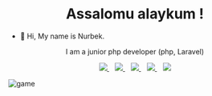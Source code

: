 <h1 align="center"> Assalomu alaykum !</h1>

- 👋 Hi, My name is Nurbek.<br> 
<p align='center'>I am a junior php developer (php, Laravel) </p>


<p align='center'>
  <a href="https://gitlab.com/nurbek279" target="_blank">
  <img src="https://img.shields.io/badge/GITLAB-%2325D366.svg?&style=for-the-badge&logo=gitlab&logoColor=white" />
</a>&nbsp;&nbsp;
  
<a href="https://t.me/Jummayev_Nurbek" target="_blank">
  <img src="https://img.shields.io/badge/TELEGRAM-%2325D366.svg?&style=for-the-badge&logo=telegram&logoColor=white" />
</a>&nbsp;&nbsp;

<a href="https://www.linkedin.com/in/nurbek-jummayev-58b310204/" target="_blank">
  <img src="https://img.shields.io/badge/linkedin-%230077B5.svg?&style=for-the-badge&logo=linkedin&logoColor=white" />
</a>
  &nbsp;&nbsp;
<a href="mailto:jummayev279@gmail.com" target="_blank">
  <img src="https://img.shields.io/badge/email me-%23D14836.svg?&style=for-the-badge&logo=gmail&logoColor=white" />
</a>&nbsp;&nbsp;
  <img src="https://gpvc.arturio.dev/jummayev" />
<!--   <p  align = "center">
  <img src = "https://github-readme-stats.vercel.app/api?username=jummayev&show_icons=true&theme=tokyonight&line_height=27">
  <img src = "https://github-readme-stats.vercel.app/api/top-langs/?username=jummayev&theme=tokyonight">
  <img src = "https://github-readme-streak-stats.herokuapp.com/?user=jummayev"> -->
<!-- </p> -->
</p>
 

<!-- <p align='center'>
<a href="https://stackoverflow.com/users/15511910/nurbek-jummayev"><img src="https://lh3.googleusercontent.com/a-/AOh14Gh1XeY0fSYYnudOhhOLsJPVmwqi_8rUqN8SYTg6=k-s256" width="208" height="58" alt="profile for Abdulfatai at Stack Overflow, Q&amp;A for professional and enthusiast programmers" title="profile for Abdulfatai at Stack Overflow, Q&amp;A for professional and enthusiast programmers"></a>&nbsp;&nbsp;
</p> -->


![game](https://user-images.githubusercontent.com/82907151/151235530-950b4ba2-0a13-4c19-833d-2f0a698fe8d3.gif)
